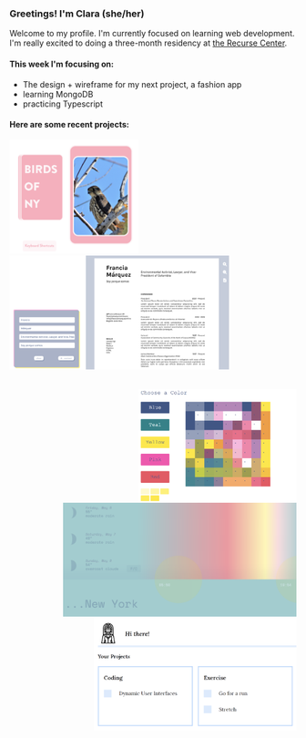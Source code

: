 ### Greetings! I'm Clara (she/her)

Welcome to my profile. I'm currently focused on learning web development. I'm really excited to doing a three-month residency at [the Recurse Center](https://www.recurse.com/about).

#### This week I'm focusing on:
- The design + wireframe for my next project, a fashion app
- learning MongoDB
- practicing Typescript

#### Here are some recent projects:
<a href="https://github.com/xewar/memoryCard">
<img src="https://github.com/xewar/projectThumbnails/blob/78a671e8a9e1d9f81eadb9d65aa2c61897d97d00/birdsOfNY2.png" height="200" alt="Birds of NY">
<a href="https://github.com/xewar/cv-builder">
<img src="https://github.com/xewar/projectThumbnails/blob/7748307293ac9c726d2cdf4a89ba3f5cc829b40b/cvBuilder2.png" height="200" alt="CV Builder">
  <br></br>
  
  <a href="https://github.com/xewar/etch-a-sketch/"><img align="right" src="https://github.com/xewar/projectThumbnails/blob/eac75ed24fa52f136b1d08ab36099e5fe7bbb612/etchASketch.png" height="200"></a><a href="https://github.com/xewar/weatherApp">  <img align="right" alt="Weather App" src="https://github.com/xewar/weatherApp/blob/623bbc1633a844fbcaa61767a4629da7046055f0/src/projectThumbnail.png" height="200"></a>
<br></br>

<a href="https://github.com/xewar/to-do-list/">
<img align="right" src="https://github.com/xewar/projectThumbnails/blob/56f419dd9d1148b3ac97cc690b6df82e6c90136e/todoList.png" height="200"></a>
<!--

You can also find me on my website: [clarahonu.com](https://clarahonu.com)
Archived projects:
<a href="https://github.com/xewar/calculator/">
  <img src="https://github.com/xewar/projectThumbnails/blob/1c7576065ad681be7044ba8a5e7b368a64f4d406/calculator.png" height="150"></a>
<a href="https://github.com/xewar/battleship">
<img src="https://github.com/xewar/projectThumbnails/blob/886a13e60bacd355e3d8b85fc9b9c0b804a624dd/Battleship.png" height="150" alt="Battleship"></a>
  <img align="right" alt="Weather App" src="https://github.com/xewar/weatherApp/blob/623bbc1633a844fbcaa61767a4629da7046055f0/src/projectThumbnail.png" height="150"></a>
**xewar/xewar** is a ✨ _special_ ✨ repository because its `README.md` (this file) appears on your GitHub profile.

Here are some ideas to get you started:

- 🔭 I’m currently working on ...
- 🌱 I’m currently learning ...
- 👯 I’m looking to collaborate on ...
- 🤔 I’m looking for help with ...
- 💬 Ask me about ...
- 📫 How to reach me: ...
- 😄 Pronouns: ...
- ⚡ Fun fact: ...
-->
